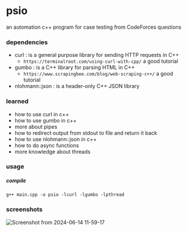 # psio
an automation c++ program for case testing from CodeForces questions  

### dependencies
- curl : is  a general purpose library for sending HTTP requests in C++
    - `https://terminalroot.com/using-curl-with-cpp/`   a good tutorial
- gumbo : is a C++ library for parsing HTML in C++ 
    - `https://www.scrapingbee.com/blog/web-scraping-c++/`   a good tutorial
- nlohmann::json : is a header-only C++ JSON library

### learned 
- how to use curl in c++
- how to use gumbo in c++
- more about pipes 
- how to redirect output from stdout to file and return it back 
- how to use nlohmann::json in c++
- how to do async functions 
- more knowledge about threads
### usage 
##### compile
```
g++ main.cpp -o psio -lcurl -lgumbo -lpthread
```

### screenshots
![Screenshot from 2024-06-14 11-59-17](https://github.com/philopaterwaheed/psio/assets/61416026/16dc7cd3-36f5-4a9b-9c14-e3f52a452308)
